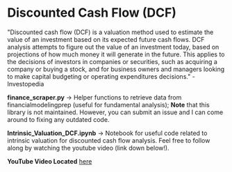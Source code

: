 # Discounted Cash Flow (DCF)

"Discounted cash flow (DCF) is a valuation method used to estimate the value of an investment based on its expected future cash flows. DCF analysis attempts to figure out the value of an investment today, based on projections of how much money it will generate in the future. This applies to the decisions of investors in companies or securities, such as acquiring a company or buying a stock, and for business owners and managers looking to make capital budgeting or operating expenditures decisions." - Investopedia

**finance_scraper.py** -> Helper functions to retrieve data from financialmodelingprep (useful for fundamental analysis); **Note** that this library is not maintained. However, you can submit an issue and I can come around to fixing any outdated code.

**Intrinsic_Valuation_DCF.ipynb** -> Notebook for useful code related to intrinsic valuation for discounted cash flow analysis. Feel free to follow along by watching the youtube video (link down below!).

**YouTube Video Located** [here](https://youtu.be/AvstCw0_1Vw)

